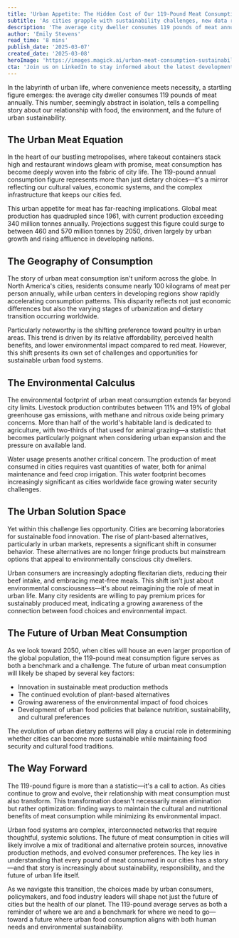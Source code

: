 ```yaml
---
title: 'Urban Appetite: The Hidden Cost of Our 119-Pound Meat Consumption Habit'
subtitle: 'As cities grapple with sustainability challenges, new data reveals the environmental and social implications of urban meat consumption patterns'
description: 'The average city dweller consumes 119 pounds of meat annually, a figure that reveals complex implications for urban sustainability and environmental impact. This investigation explores the global meat consumption landscape, its environmental footprint, and emerging solutions for sustainable urban food systems.'
author: 'Emily Stevens'
read_time: '8 mins'
publish_date: '2025-03-07'
created_date: '2025-03-08'
heroImage: 'https://images.magick.ai/urban-meat-consumption-sustainability.jpg'
cta: 'Join us on LinkedIn to stay informed about the latest developments in urban sustainability and food systems. Follow our page for in-depth analysis and engaging discussions about the future of city living.'
---
```


In the labyrinth of urban life, where convenience meets necessity, a startling figure emerges: the average city dweller consumes 119 pounds of meat annually. This number, seemingly abstract in isolation, tells a compelling story about our relationship with food, the environment, and the future of urban sustainability.

## The Urban Meat Equation

In the heart of our bustling metropolises, where takeout containers stack high and restaurant windows gleam with promise, meat consumption has become deeply woven into the fabric of city life. The 119-pound annual consumption figure represents more than just dietary choices—it's a mirror reflecting our cultural values, economic systems, and the complex infrastructure that keeps our cities fed.

This urban appetite for meat has far-reaching implications. Global meat production has quadrupled since 1961, with current production exceeding 340 million tonnes annually. Projections suggest this figure could surge to between 460 and 570 million tonnes by 2050, driven largely by urban growth and rising affluence in developing nations.

## The Geography of Consumption

The story of urban meat consumption isn't uniform across the globe. In North America's cities, residents consume nearly 100 kilograms of meat per person annually, while urban centers in developing regions show rapidly accelerating consumption patterns. This disparity reflects not just economic differences but also the varying stages of urbanization and dietary transition occurring worldwide.

Particularly noteworthy is the shifting preference toward poultry in urban areas. This trend is driven by its relative affordability, perceived health benefits, and lower environmental impact compared to red meat. However, this shift presents its own set of challenges and opportunities for sustainable urban food systems.

## The Environmental Calculus

The environmental footprint of urban meat consumption extends far beyond city limits. Livestock production contributes between 11% and 19% of global greenhouse gas emissions, with methane and nitrous oxide being primary concerns. More than half of the world's habitable land is dedicated to agriculture, with two-thirds of that used for animal grazing—a statistic that becomes particularly poignant when considering urban expansion and the pressure on available land.

Water usage presents another critical concern. The production of meat consumed in cities requires vast quantities of water, both for animal maintenance and feed crop irrigation. This water footprint becomes increasingly significant as cities worldwide face growing water security challenges.

## The Urban Solution Space

Yet within this challenge lies opportunity. Cities are becoming laboratories for sustainable food innovation. The rise of plant-based alternatives, particularly in urban markets, represents a significant shift in consumer behavior. These alternatives are no longer fringe products but mainstream options that appeal to environmentally conscious city dwellers.

Urban consumers are increasingly adopting flexitarian diets, reducing their beef intake, and embracing meat-free meals. This shift isn't just about environmental consciousness—it's about reimagining the role of meat in urban life. Many city residents are willing to pay premium prices for sustainably produced meat, indicating a growing awareness of the connection between food choices and environmental impact.

## The Future of Urban Meat Consumption

As we look toward 2050, when cities will house an even larger proportion of the global population, the 119-pound meat consumption figure serves as both a benchmark and a challenge. The future of urban meat consumption will likely be shaped by several key factors:

- Innovation in sustainable meat production methods
- The continued evolution of plant-based alternatives
- Growing awareness of the environmental impact of food choices
- Development of urban food policies that balance nutrition, sustainability, and cultural preferences

The evolution of urban dietary patterns will play a crucial role in determining whether cities can become more sustainable while maintaining food security and cultural food traditions.

## The Way Forward

The 119-pound figure is more than a statistic—it's a call to action. As cities continue to grow and evolve, their relationship with meat consumption must also transform. This transformation doesn't necessarily mean elimination but rather optimization: finding ways to maintain the cultural and nutritional benefits of meat consumption while minimizing its environmental impact.

Urban food systems are complex, interconnected networks that require thoughtful, systemic solutions. The future of meat consumption in cities will likely involve a mix of traditional and alternative protein sources, innovative production methods, and evolved consumer preferences. The key lies in understanding that every pound of meat consumed in our cities has a story—and that story is increasingly about sustainability, responsibility, and the future of urban life itself.

As we navigate this transition, the choices made by urban consumers, policymakers, and food industry leaders will shape not just the future of cities but the health of our planet. The 119-pound average serves as both a reminder of where we are and a benchmark for where we need to go—toward a future where urban food consumption aligns with both human needs and environmental sustainability.